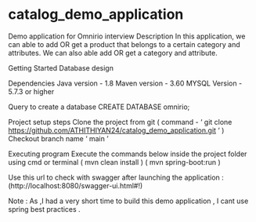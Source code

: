 # catalog_demo_application
Demo application for Omnirio interview
Description
                             In this application, we can able to add OR get a product that belongs to a certain category and attributes. We can also able add OR get a category and attribute.

Getting Started
  Database design

 	
 
Dependencies
Java version - 1.8 
Maven version - 3.60 
MYSQL Version - 5.7.3 or higher



Query to create a database
CREATE DATABASE omnirio;

Project setup steps
Clone the project from git ( command - ‘ git clone https://github.com/ATHITHIYAN24/catalog_demo_application.git ‘ )
Checkout branch name  ‘ main ’

Executing program
Execute the commands below inside the project folder using cmd or terminal
( mvn clean install ) 
( mvn spring-boot:run )   

Use this url to check with swagger after  launching the application : (http://localhost:8080/swagger-ui.html#!)

Note : As ,I had a very short time to build this demo application , I cant use spring best practices .  


